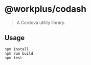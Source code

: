 # @workplus/codash

> A Cordova utility library.

## Usage

```
npm install
npm run build
npm test
```